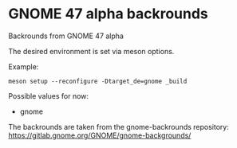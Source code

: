# GNOME 47 alpha backrounds
Backrounds from GNOME 47 alpha

The desired environment is set via meson options.

Example:
```
meson setup --reconfigure -Dtarget_de=gnome _build
```

Possible values for now:
* gnome

The backrounds are taken from the gnome-backrounds repository: https://gitlab.gnome.org/GNOME/gnome-backgrounds/